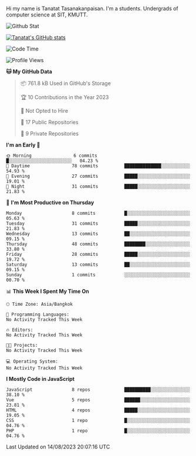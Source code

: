 Hi my name is Tanatat Tasanakanpaisan. I'm a students. Undergrads of computer science at SIT, KMUTT.

![Github Stat](https://github-profile-summary-cards.vercel.app/api/cards/profile-details?username=LilUzii-69&theme=dracula)

[![Tanatat's GitHub stats](https://github-readme-stats.vercel.app/api?username=LilUzii-69&show_icons=true&theme=radical)](https://github.com/anuraghazra/github-readme-stats)

<!--START_SECTION:waka-->
![Code Time](http://img.shields.io/badge/Code%20Time-43%20hrs%2052%20mins-blue)

![Profile Views](http://img.shields.io/badge/Profile%20Views-0-blue)

**🐱 My GitHub Data** 

> 📦 761.8 kB Used in GitHub's Storage 
 > 
> 🏆 10 Contributions in the Year 2023
 > 
> 🚫 Not Opted to Hire
 > 
> 📜 17 Public Repositories 
 > 
> 🔑 9 Private Repositories 
 > 
**I'm an Early 🐤** 

```text
🌞 Morning                6 commits           █░░░░░░░░░░░░░░░░░░░░░░░░   04.23 % 
🌆 Daytime                78 commits          ██████████████░░░░░░░░░░░   54.93 % 
🌃 Evening                27 commits          █████░░░░░░░░░░░░░░░░░░░░   19.01 % 
🌙 Night                  31 commits          █████░░░░░░░░░░░░░░░░░░░░   21.83 % 
```
📅 **I'm Most Productive on Thursday** 

```text
Monday                   8 commits           █░░░░░░░░░░░░░░░░░░░░░░░░   05.63 % 
Tuesday                  31 commits          █████░░░░░░░░░░░░░░░░░░░░   21.83 % 
Wednesday                13 commits          ██░░░░░░░░░░░░░░░░░░░░░░░   09.15 % 
Thursday                 48 commits          ████████░░░░░░░░░░░░░░░░░   33.80 % 
Friday                   28 commits          █████░░░░░░░░░░░░░░░░░░░░   19.72 % 
Saturday                 13 commits          ██░░░░░░░░░░░░░░░░░░░░░░░   09.15 % 
Sunday                   1 commits           ░░░░░░░░░░░░░░░░░░░░░░░░░   00.70 % 
```


📊 **This Week I Spent My Time On** 

```text
🕑︎ Time Zone: Asia/Bangkok

💬 Programming Languages: 
No Activity Tracked This Week

🔥 Editors: 
No Activity Tracked This Week

🐱‍💻 Projects: 
No Activity Tracked This Week

💻 Operating System: 
No Activity Tracked This Week
```

**I Mostly Code in JavaScript** 

```text
JavaScript               8 repos             ██████████░░░░░░░░░░░░░░░   38.10 % 
Vue                      5 repos             ██████░░░░░░░░░░░░░░░░░░░   23.81 % 
HTML                     4 repos             █████░░░░░░░░░░░░░░░░░░░░   19.05 % 
CSS                      1 repo              █░░░░░░░░░░░░░░░░░░░░░░░░   04.76 % 
PHP                      1 repo              █░░░░░░░░░░░░░░░░░░░░░░░░   04.76 % 
```




 Last Updated on 14/08/2023 20:07:16 UTC
<!--END_SECTION:waka-->